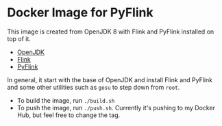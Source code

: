 # Docker Image for PyFlink

This image is created from OpenJDK 8 with Flink and PyFlink installed on top of it.

- [OpenJDK](https://hub.docker.com/_/openjdk)
- [Flink](https://flink.apache.org/)
- [PyFlink](https://ci.apache.org/projects/flink/flink-docs-master/docs/dev/python/overview/)

In general, it start with the base of OpenJDK and install Flink and PyFlink and some other utilities such as `gosu` to step down from `root`.

- To build the image, run `./build.sh`
- To push the image, run `./push.sh`. Currently it's pushing to my Docker Hub, but feel free to change the tag.
